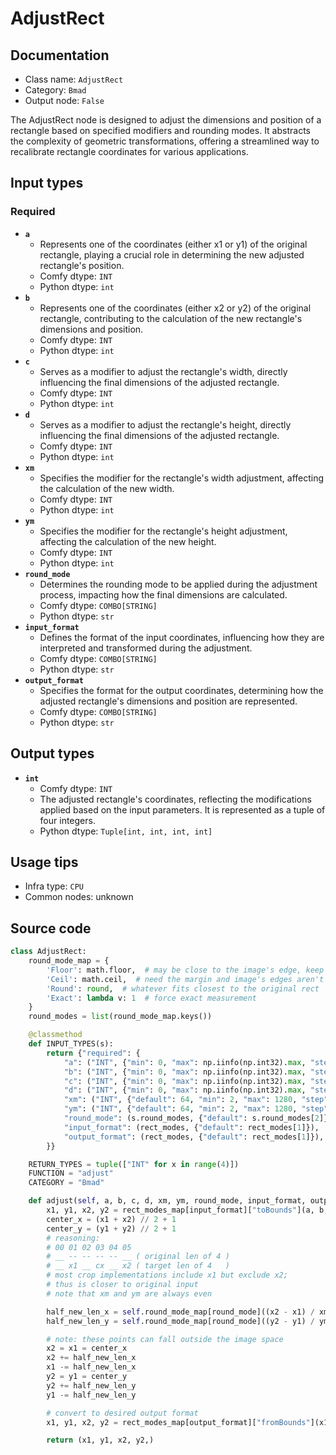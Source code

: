 # AdjustRect
## Documentation
- Class name: `AdjustRect`
- Category: `Bmad`
- Output node: `False`

The AdjustRect node is designed to adjust the dimensions and position of a rectangle based on specified modifiers and rounding modes. It abstracts the complexity of geometric transformations, offering a streamlined way to recalibrate rectangle coordinates for various applications.
## Input types
### Required
- **`a`**
    - Represents one of the coordinates (either x1 or y1) of the original rectangle, playing a crucial role in determining the new adjusted rectangle's position.
    - Comfy dtype: `INT`
    - Python dtype: `int`
- **`b`**
    - Represents one of the coordinates (either x2 or y2) of the original rectangle, contributing to the calculation of the new rectangle's dimensions and position.
    - Comfy dtype: `INT`
    - Python dtype: `int`
- **`c`**
    - Serves as a modifier to adjust the rectangle's width, directly influencing the final dimensions of the adjusted rectangle.
    - Comfy dtype: `INT`
    - Python dtype: `int`
- **`d`**
    - Serves as a modifier to adjust the rectangle's height, directly influencing the final dimensions of the adjusted rectangle.
    - Comfy dtype: `INT`
    - Python dtype: `int`
- **`xm`**
    - Specifies the modifier for the rectangle's width adjustment, affecting the calculation of the new width.
    - Comfy dtype: `INT`
    - Python dtype: `int`
- **`ym`**
    - Specifies the modifier for the rectangle's height adjustment, affecting the calculation of the new height.
    - Comfy dtype: `INT`
    - Python dtype: `int`
- **`round_mode`**
    - Determines the rounding mode to be applied during the adjustment process, impacting how the final dimensions are calculated.
    - Comfy dtype: `COMBO[STRING]`
    - Python dtype: `str`
- **`input_format`**
    - Defines the format of the input coordinates, influencing how they are interpreted and transformed during the adjustment.
    - Comfy dtype: `COMBO[STRING]`
    - Python dtype: `str`
- **`output_format`**
    - Specifies the format for the output coordinates, determining how the adjusted rectangle's dimensions and position are represented.
    - Comfy dtype: `COMBO[STRING]`
    - Python dtype: `str`
## Output types
- **`int`**
    - Comfy dtype: `INT`
    - The adjusted rectangle's coordinates, reflecting the modifications applied based on the input parameters. It is represented as a tuple of four integers.
    - Python dtype: `Tuple[int, int, int, int]`
## Usage tips
- Infra type: `CPU`
- Common nodes: unknown


## Source code
```python
class AdjustRect:
    round_mode_map = {
        'Floor': math.floor,  # may be close to the image's edge, keep rect tight
        'Ceil': math.ceil,  # need the margin and image's edges aren't near
        'Round': round,  # whatever fits closest to the original rect
        'Exact': lambda v: 1  # force exact measurement
    }
    round_modes = list(round_mode_map.keys())

    @classmethod
    def INPUT_TYPES(s):
        return {"required": {
            "a": ("INT", {"min": 0, "max": np.iinfo(np.int32).max, "step": 1}),
            "b": ("INT", {"min": 0, "max": np.iinfo(np.int32).max, "step": 1}),
            "c": ("INT", {"min": 0, "max": np.iinfo(np.int32).max, "step": 1}),
            "d": ("INT", {"min": 0, "max": np.iinfo(np.int32).max, "step": 1}),
            "xm": ("INT", {"default": 64, "min": 2, "max": 1280, "step": 2}),
            "ym": ("INT", {"default": 64, "min": 2, "max": 1280, "step": 2}),
            "round_mode": (s.round_modes, {"default": s.round_modes[2]}),
            "input_format": (rect_modes, {"default": rect_modes[1]}),
            "output_format": (rect_modes, {"default": rect_modes[1]}),
        }}

    RETURN_TYPES = tuple(["INT" for x in range(4)])
    FUNCTION = "adjust"
    CATEGORY = "Bmad"

    def adjust(self, a, b, c, d, xm, ym, round_mode, input_format, output_format):
        x1, y1, x2, y2 = rect_modes_map[input_format]["toBounds"](a, b, c, d)
        center_x = (x1 + x2) // 2 + 1
        center_y = (y1 + y2) // 2 + 1
        # reasoning:
        # 00 01 02 03 04 05
        # __ -- -- -- -- __ ( original len of 4 )
        # __ x1 __ cx __ x2 ( target len of 4   )
        # most crop implementations include x1 but exclude x2;
        # thus is closer to original input
        # note that xm and ym are always even

        half_new_len_x = self.round_mode_map[round_mode]((x2 - x1) / xm) * xm // 2
        half_new_len_y = self.round_mode_map[round_mode]((y2 - y1) / ym) * ym // 2

        # note: these points can fall outside the image space
        x2 = x1 = center_x
        x2 += half_new_len_x
        x1 -= half_new_len_x
        y2 = y1 = center_y
        y2 += half_new_len_y
        y1 -= half_new_len_y

        # convert to desired output format
        x1, y1, x2, y2 = rect_modes_map[output_format]["fromBounds"](x1, y1, x2, y2)

        return (x1, y1, x2, y2,)

```
